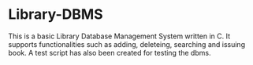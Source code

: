 # Library-DBMS
This is a basic Library Database Management System written in C.
It supports functionalities such as adding, deleteing, searching and issuing book.
A test script has also been created for testing the dbms.

